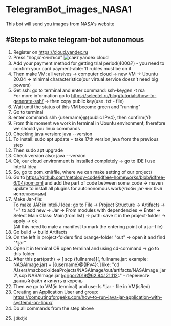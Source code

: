 # TelegramBot_images_NASA1
This bot will send you images from NASA's website

#Steps to make telegram-bot autonomous 
---
1) Register on https://cloud.yandex.ru
2) Press "подключиться"
![сайт yandex.cloud](https://github.com/gr1shan1a/TelegramBot_images_NASA1/raw/main/Users/macbook/Documents/GitHub/TelegramBot_images_NASA1/screanshot.png)
3) Add your payment method for getting trial period(4000₽) - you need to confirm your card payment-able: 11 rubles must be on it
4) Then make VM: all versives -> computer cloud -> new VM -> Ubuntu 20.04 -> minimal characteristics(our virtual service doesn't need big powers)
5) Get ssh: go to terminal and enter command: ssh-keygen -t rsa
<br/> For more information go to https://selectel.ru/blog/tutorials/how-to-generate-ssh/ -> then copy public key(use .txt - file)
6) Wait until the status of this VM become green and "running"
7) Go to terminal
8) enter command: shh {username}@{public IPv4}, then confirm(Y)
9) From this moment we work in terminal in Ubuntu environment, therefore we should you linux commands
10) Checking java version:   java --version
11) To install: sudo apt update + take 17th version java from the previous step
12) Then sudo apt upgrade
13) Check version also: java --version
14) Ok, our cloud environment is installed completely -> go to IDE
I use InteliJ Idea
15) So, go to pom.xml(file, where we can make setting of our project)
16) Go to https://github.com/netology-code/jdfree-homeworks/blob/jdfree-6/04/pom.xml and add the part of code between <build>some_code</build> -> maven update to install all plugins for autononomous work(чтобы jar-ник был исполняемым)
17) Make Jar-file:
<br/> To make JAR in InteliJ Idea: go to File -> Project Structure -> Artifacts -> "+" to add new -> Jar -> From modules with dependencies -> Enter -> Select Main Class: Main(from list) -> path: save it in the project-folder -> apply -> ok
<br/> (All this need to male a manifest to mark the entering point of a jar-file)
18) Go build -> build Artifacts
19) On the left in project-folders find orange-folder "out" -> open it and find "*.jar"
20) Open it in terminal OR open terminal and using cd-command -> go to this folder
21) After this part(path) -> [ scp {fullname}](, fullname.jar: example: NASAImage.jar) + [{username}@{IPv4}:.]
like: "cd /Users/macbook/IdeaProjects/NASAImage/out/artifacts/NASAImage_jar2\ scp NASAImage.jar kgrigor2019@62.84.121.112:." - перенести данный файл и кинуть в корень
22) Then we go to VM(in terminal) and use: ls    *.jar - file in VM(isRed)
23) Creating an Application User and group: https://computingforgeeks.com/how-to-run-java-jar-application-with-systemd-on-linux/
24) Do all commands from the step above
25)     jdkdjd
